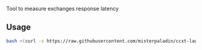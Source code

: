 Tool to measure exchanges response latency

## Usage

```sh
bash <(curl -s https://raw.githubusercontent.com/misterpaladin/ccxt-lag-test/master/install.sh) [db host] [db port] [db user] [db password] [db name] [db table] [env name]
```
